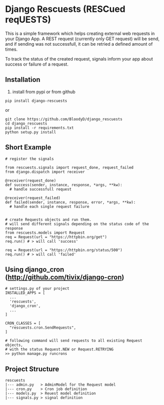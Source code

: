 # Django Rescuests (RESCued reqUESTS)
This is a simple framework which helps creating external web requests in your Django App. A REST request (currently only GET request) will be send, and if sending was not successfull, it can be retried a defined amount of times.

To track the status of the created request, signals inform your app about success or failure of a request.

## Installation
1. install from pypi or from github
```
pip install django-rescuests
```
or
```
git clone https://github.com/BloodyD/django_rescuests
cd django_rescuests
pip install -r requirements.txt
python setup.py install
```

## Short Example

```
# register the signals

from rescuests.signals import request_done, request_failed
from django.dispatch import receiver

@receiver(request_done)
def success(sender, instance, response, *args, **kw):
  # handle successfull request

@receiver(request_failed)
def failed(sender, instance, response, error, *args, **kw):
  # handle each single request failure


# create Requests objects and run them. 
# will send different signals depending on the status code of the response
from rescuests.models import Request
req = Request(url = "https://httpbin.org/get")
req.run() # > will call 'success'

req = Request(url = "https://httpbin.org/status/500")
req.run() # > will call 'failed'
```

## Using django_cron (http://github.com/tivix/django-cron)

```
# settings.py of your project
INSTALLED_APPS = [
  ...
  'rescuests',
  'django_cron',
  ...
]

CRON_CLASSES = [
  "rescuests.cron.SendRequests",
]

# following command will send requests to all existing Request objects, 
# with the status Request.NEW or Request.RETRYING
>> python manage.py runcrons
```


## Project Structure
```
rescuests
|--- admin.py   > AdminModel for the Request model
|--- cron.py    > Cron job definition
|--- models.py  > Reuest model definition
|--- signals.py > signal definition
```
